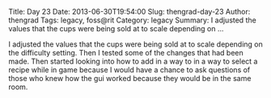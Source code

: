 Title: Day 23
Date: 2013-06-30T19:54:00
Slug: thengrad-day-23
Author: thengrad
Tags: legacy, foss@rit
Category: legacy
Summary: I adjusted the values that the cups were being sold at to scale depending on ... 

I adjusted the values that the cups were being sold at to scale depending on
the difficulty setting. Then I tested some of the changes that had been made.
Then started looking into how to add in a way to in a way to select a recipe
while in game because I would have a chance to ask questions of those who knew
how the gui worked because they would be in the same room.

